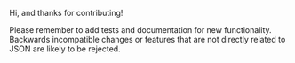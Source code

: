 Hi, and thanks for contributing!

Please remember to add tests and documentation for new functionality. Backwards incompatible changes or features that are not directly related to JSON are likely to be rejected.
